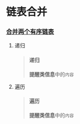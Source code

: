# 链表合并

### [合并两个有序链表](https://github.com/zhaixinlong/practice-go/blob/main/demo001/main.go)
1. 递归
    > #### 递归
    > **提醒类信息**中的`内容`

2. 遍历
    > #### 遍历
    > **提醒类信息**中的`内容`
